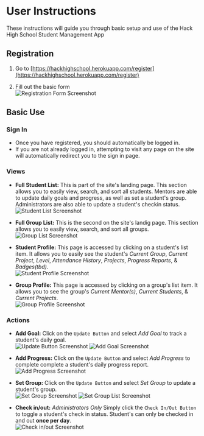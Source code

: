 # User Instructions

These instructions will guide you through basic setup and use of the Hack High School Student Management App

## Registration

1. Go to [https://hackhighschool.herokuapp.com/register](https://hackhighschool.herokuapp.com/register)

2. Fill out the basic form  
   ![Registration Form Screenshot](/.github/assets/RegistrationScreenShot.png)

## Basic Use

### Sign In

- Once you have registered, you should automatically be logged in.
- If you are not already logged in, attempting to visit any page on the site will automatically redirect you to the sign in page.

### Views

- **Full Student List:** This is part of the site's landing page. This section allows you to easily view, search, and sort all students. Mentors are able to update daily goals and progress, as well as set a student's group. Administrators are also able to update a student's checkin status.  
  ![Student List Screenshot](/.github/assets/StudentListScreenShot.png)

- **Full Group List:** This is the second on the site's landig page. This section allows you to easily view, search, and sort all groups.  
   ![Group List Screenshot](/.github/assets/GroupListScreenShot.png)

- **Student Profile:** This page is accessed by clicking on a student's list item. It allows you to easily see the student's _Current Group_, _Current Project_, _Level_, _Attendance History_, _Projects_, _Progress Reports_, & _Badges(tbd)_.  
   ![Student Profile Screenshot](/.github/assets/StudentProfileScreenShot.png)

- **Group Profile:** This page is accessed by clicking on a group's list item. It allows you to see the group's _Current Mentor(s)_, _Current Students_, & _Current Projects_.  
  ![Group Profile Screenshot](/.github/assets/GroupProfileScreenShot.png)

### Actions

- **Add Goal:** Click on the `Update Button` and select _Add Goal_ to track a student's daily goal.  
  ![Update Button Screenshot](/.github/assets/UpdateButtonScreenShot.png)
  ![Add Goal Screenshot](/.github/assets/AddGoalScreenShot.png)

- **Add Progress:** Click on the `Update Button` and select _Add Progress_ to complete complete a student's daily progress report.  
  ![Add Progress Screenshot](/.github/assets/AddProgressScreenShot.png)

- **Set Group:** Click on the `Update Button` and select _Set Group_ to update a student's group.  
  ![Set Group Screenshot](/.github/assets/SetGroupScreenShot.png)
  ![Set Group List Screenshot](/.github/assets/SetGroupListScreenShot.png)

- **Check in/out:** _Administrators Only_ Simply click the `Check In/Out Button` to toggle a student's check in status. Student's can only be checked in and out **once per day**.  
  ![Check in/out Screenshot](/.github/assets/CheckInOutBtnScreenShot.png)
